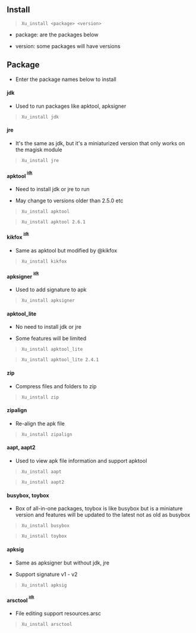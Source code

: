 ## Install

> `Xu_install <package> <version>`

- package: are the packages below 

- version: some packages will have versions

## Package

- Enter the package names below to install

#### jdk

- Used to run packages like apktool, apksigner

> `Xu_install jdk`

#### jre

- It's the same as jdk, but it's a miniaturized version that only works on the magisk module 

> `Xu_install jre`

#### apktool <sup><sup>[jdk](#jdk)</sup></sup>

- Need to install jdk or jre to run

- May change to versions older than 2.5.0 etc

> `Xu_install apktool`

> `Xu_install apktool 2.6.1`

#### kikfox <sup><sup>[jdk](#jdk)</sup></sup>

- Same as apktool but modified by @kikfox

> `Xu_install kikfox`

#### apksigner <sup><sup>[jdk](#jdk)</sup></sup>

- Used to add signature to apk

> `Xu_install apksigner`

#### apktool_lite

- No need to install jdk or jre

- Some features will be limited

> `Xu_install apktool_lite`

> `Xu_install apktool_lite 2.4.1`

#### zip

- Compress files and folders to zip

> `Xu_install zip`

#### zipalign

- Re-align the apk file

> `Xu_install zipalign`

#### aapt, aapt2

- Used to view apk file information and support apktool

> `Xu_install aapt`

> `Xu_install aapt2`

#### busybox, toybox

- Box of all-in-one packages, toybox is like busybox but is a miniature version and features will be updated to the latest not as old as busybox

> `Xu_install busybox`

> `Xu_install toybox`

#### apksig

- Same as apksigner but without jdk, jre

- Support signature v1 - v2

> `Xu_install apksig`

#### arsctool <sup><sup>[jdk](#jdk)</sup></sup>

- File editing support resources.arsc

> `Xu_install arsctool`




